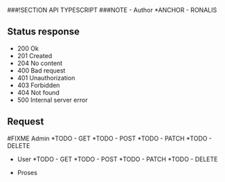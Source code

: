 ###!SECTION API TYPESCRIPT
###NOTE - Author \*ANCHOR - RONALIS

## Status response

- 200 Ok
- 201 Created
- 204 No content
- 400 Bad request
- 401 Unauthorization
- 403 Forbidden
- 404 Not found
- 500 Internal server error

## Request

#FIXME Admin
  *TODO - GET
  *TODO - POST
  *TODO - PATCH
  *TODO - DELETE

- User
  *TODO - GET
  *TODO - POST
  *TODO - PATCH
  *TODO - DELETE

- Proses
